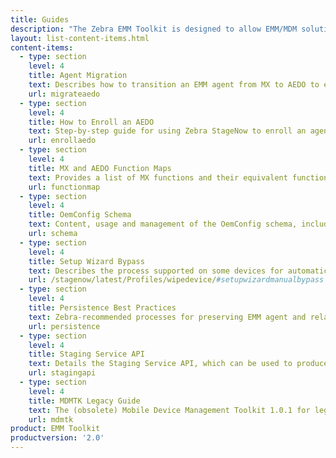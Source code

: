 ```yaml
---
title: Guides
description: "The Zebra EMM Toolkit is designed to allow EMM/MDM solution providers to adapt their products to manage Zebra devices and software. The guides linked below provide all necessary documentation."  
layout: list-content-items.html
content-items:
  - type: section
    level: 4
    title: Agent Migration
    text: Describes how to transition an EMM agent from MX to AEDO to enable management of Zebra Android N devices, on which AEDO is the recommended management strategy.
    url: migrateaedo
  - type: section
    level: 4
    title: How to Enroll an AEDO
    text: Step-by-step guide for using Zebra StageNow to enroll an agent as a Device Owner and persist the settings, ensuring the device returns to manageability following an Enterprise Reset.
    url: enrollaedo
  - type: section
    level: 4
    title: MX and AEDO Function Maps
    text: Provides a list of MX functions and their equivalent functions through AEDO or the Zebra OemConfig tool for deploying Android Managed Configurations.
    url: functionmap
  - type: section
    level: 4
    title: OemConfig Schema
    text: Content, usage and management of the OemConfig schema, including approaches for encoding managed configurations for delivery and recommendations for implementing a data-driven UI.
    url: schema
  - type: section
    level: 4
    title: Setup Wizard Bypass
    text: Describes the process supported on some devices for automatically bypassing the Zebra and Android Setup Wizards following an Enterprise Reset (links to StageNow guide page).
    url: /stagenow/latest/Profiles/wipedevice/#setupwizardmanualbypass
  - type: section
    level: 4
    title: Persistence Best Practices
    text: Zebra-recommended processes for preserving EMM agent and related files and restoring a device to manageability after an Enterprise Reset, which erases non-persistent software on the device. 
    url: persistence
  - type: section
    level: 4
    title: Staging Service API
    text: Details the Staging Service API, which can be used to produce StageNow barcodes from an EMM console to enroll an AEDO EMM agent using the StageNow device client.
    url: stagingapi
  - type: section
    level: 4
    title: MDMTK Legacy Guide
    text: The (obsolete) Mobile Device Management Toolkit 1.0.1 for legacy devices.
    url: mdmtk
product: EMM Toolkit
productversion: '2.0'
---
```


<!--            
4/12/18- removed temporarily at req. of Dave Degreassi 

  - type: section
    level: 4
    title: Staging API Service
    text: Explains how to use the Staging API service from an EMM console to produce StageNow barcodes and to enroll an AEDO EMM agent using the StageNow client app.
    url: api
    
Changed to "MDM TK Legacy guide"
  - type: section
    level: 4
    title: Code Samples
    text: Provides validated code that EMM solution providers can use to implement managed configurations within their agent.
    url: samples

8/7/18 - removed because we're not doing them (or they were not needed or combined with others):
  - type: section
    level: 4
    title: EMM Toolkit Roadmap
    text: Explains the migration period and basic processes for moving devices from legacy Android versions and Zebra management processes to Android N and beyond, including a time line for when such migrations become mandatory.
    url: roadmap

  - type: section
    level: 4
    title: DA-to-DO Migration
    text: Describes the method for moving a device from DA (or NON-DO) to DO mode without loss of data or device reset. 
    url: migratedo

  - type: section
    level: 4
    title: OemInfo Developer Guide
    text: Explains API usage and development requirements for OemInfo, a standards-based mechanism by which applications can acquire published information about a Zebra device.
    url: oeminfodevguide

  - type: section
    level: 4
    title: About EMM Toolkit
    text: A general overview of the EMM Toolkit, its intended purposes and the timeline during which EMM vendors must adapt their solutions to work with StageNow, the MX Management System and other Zebra device-staging and configuration mechanisms as they evolve along with Android. 
    url: about


 -->


